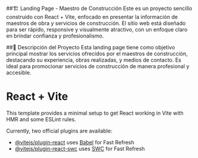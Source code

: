 ##🏗️ Landing Page - Maestro de Construcción
Este es un proyecto sencillo construido con React + Vite, enfocado en presentar la información de maestros de obra y servicios de construcción. El sitio web está diseñado para ser rápido, responsive y visualmente atractivo, con un enfoque claro en brindar confianza y profesionalismo.

##📄 Descripción del Proyecto
Esta landing page tiene como objetivo principal mostrar los servicios ofrecidos por el maestros de construcción, destacando su experiencia, obras realizadas, y medios de contacto. Es ideal para promocionar servicios de construcción de manera profesional y accesible.

# React + Vite

This template provides a minimal setup to get React working in Vite with HMR and some ESLint rules.

Currently, two official plugins are available:

- [@vitejs/plugin-react](https://github.com/vitejs/vite-plugin-react/blob/main/packages/plugin-react) uses [Babel](https://babeljs.io/) for Fast Refresh
- [@vitejs/plugin-react-swc](https://github.com/vitejs/vite-plugin-react/blob/main/packages/plugin-react-swc) uses [SWC](https://swc.rs/) for Fast Refresh



